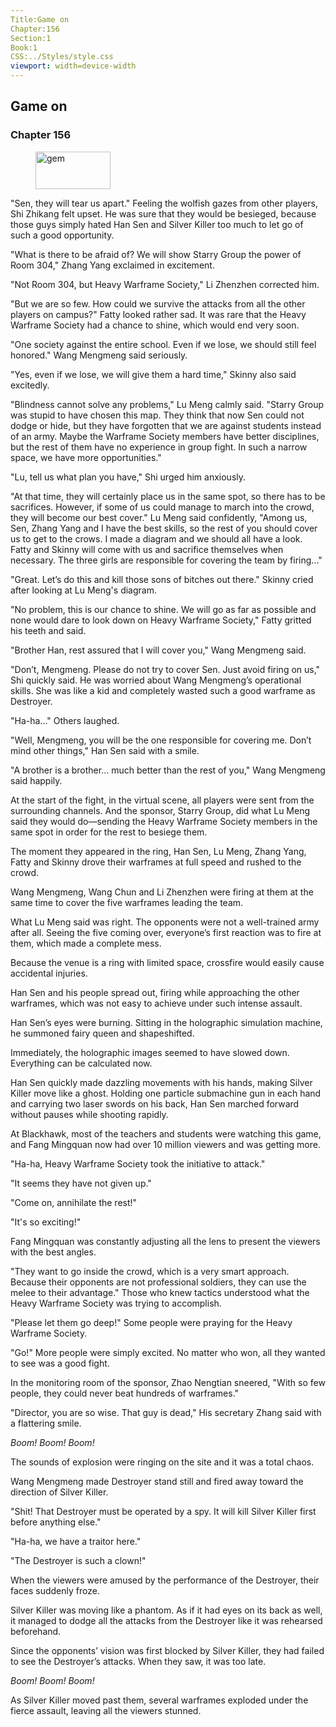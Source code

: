 ```yaml
---
Title:Game on 
Chapter:156 
Section:1 
Book:1 
CSS:../Styles/style.css 
viewport: width=device-width
---
```

  
## Game on
### Chapter 156
  
<figure>
	<img src="../Images/gem.gif" alt="gem" id="gem" width="120" height="60" />
</figure>
  

  
"Sen, they will tear us apart." Feeling the wolfish gazes from other players, Shi Zhikang felt upset. He was sure that they would be besieged, because those guys simply hated Han Sen and Silver Killer too much to let go of such a good opportunity.

"What is there to be afraid of? We will show Starry Group the power of Room 304," Zhang Yang exclaimed in excitement.

"Not Room 304, but Heavy Warframe Society," Li Zhenzhen corrected him.

"But we are so few. How could we survive the attacks from all the other players on campus?" Fatty looked rather sad. It was rare that the Heavy Warframe Society had a chance to shine, which would end very soon.

"One society against the entire school. Even if we lose, we should still feel honored." Wang Mengmeng said seriously.

"Yes, even if we lose, we will give them a hard time," Skinny also said excitedly.

"Blindness cannot solve any problems," Lu Meng calmly said. "Starry Group was stupid to have chosen this map. They think that now Sen could not dodge or hide, but they have forgotten that we are against students instead of an army. Maybe the Warframe Society members have better disciplines, but the rest of them have no experience in group fight. In such a narrow space, we have more opportunities."

"Lu, tell us what plan you have," Shi urged him anxiously.

"At that time, they will certainly place us in the same spot, so there has to be sacrifices. However, if some of us could manage to march into the crowd, they will become our best cover." Lu Meng said confidently, "Among us, Sen, Zhang Yang and I have the best skills, so the rest of you should cover us to get to the crows. I made a diagram and we should all have a look. Fatty and Skinny will come with us and sacrifice themselves when necessary. The three girls are responsible for covering the team by firing..."

"Great. Let’s do this and kill those sons of bitches out there." Skinny cried after looking at Lu Meng's diagram.

"No problem, this is our chance to shine. We will go as far as possible and none would dare to look down on Heavy Warframe Society," Fatty gritted his teeth and said.

"Brother Han, rest assured that I will cover you," Wang Mengmeng said.

"Don’t, Mengmeng. Please do not try to cover Sen. Just avoid firing on us," Shi quickly said. He was worried about Wang Mengmeng’s operational skills. She was like a kid and completely wasted such a good warframe as Destroyer.

"Ha-ha..." Others laughed.

"Well, Mengmeng, you will be the one responsible for covering me. Don’t mind other things," Han Sen said with a smile.

"A brother is a brother... much better than the rest of you," Wang Mengmeng said happily.

At the start of the fight, in the virtual scene, all players were sent from the surrounding channels. And the sponsor, Starry Group, did what Lu Meng said they would do—sending the Heavy Warframe Society members in the same spot in order for the rest to besiege them.

The moment they appeared in the ring, Han Sen, Lu Meng, Zhang Yang, Fatty and Skinny drove their warframes at full speed and rushed to the crowd.

Wang Mengmeng, Wang Chun and Li Zhenzhen were firing at them at the same time to cover the five warframes leading the team.

What Lu Meng said was right. The opponents were not a well-trained army after all. Seeing the five coming over, everyone’s first reaction was to fire at them, which made a complete mess.

Because the venue is a ring with limited space, crossfire would easily cause accidental injuries.

Han Sen and his people spread out, firing while approaching the other warframes, which was not easy to achieve under such intense assault.

Han Sen’s eyes were burning. Sitting in the holographic simulation machine, he summoned fairy queen and shapeshifted.

Immediately, the holographic images seemed to have slowed down. Everything can be calculated now.

Han Sen quickly made dazzling movements with his hands, making Silver Killer move like a ghost. Holding one particle submachine gun in each hand and carrying two laser swords on his back, Han Sen marched forward without pauses while shooting rapidly.

At Blackhawk, most of the teachers and students were watching this game, and Fang Mingquan now had over 10 million viewers and was getting more.

"Ha-ha, Heavy Warframe Society took the initiative to attack."

"It seems they have not given up."

"Come on, annihilate the rest!"

"It's so exciting!"

Fang Mingquan was constantly adjusting all the lens to present the viewers with the best angles.

"They want to go inside the crowd, which is a very smart approach. Because their opponents are not professional soldiers, they can use the melee to their advantage." Those who knew tactics understood what the Heavy Warframe Society was trying to accomplish.

"Please let them go deep!" Some people were praying for the Heavy Warframe Society.

"Go!" More people were simply excited. No matter who won, all they wanted to see was a good fight.

In the monitoring room of the sponsor, Zhao Nengtian sneered, "With so few people, they could never beat hundreds of warframes."

"Director, you are so wise. That guy is dead," His secretary Zhang said with a flattering smile.

*Boom!* *Boom!* *Boom!*

The sounds of explosion were ringing on the site and it was a total chaos.

Wang Mengmeng made Destroyer stand still and fired away toward the direction of Silver Killer.

"Shit! That Destroyer must be operated by a spy. It will kill Silver Killer first before anything else."

"Ha-ha, we have a traitor here."

"The Destroyer is such a clown!"

When the viewers were amused by the performance of the Destroyer, their faces suddenly froze.

Silver Killer was moving like a phantom. As if it had eyes on its back as well, it managed to dodge all the attacks from the Destroyer like it was rehearsed beforehand.

Since the opponents’ vision was first blocked by Silver Killer, they had failed to see the Destroyer’s attacks. When they saw, it was too late.

*Boom!* *Boom!* *Boom!*

As Silver Killer moved past them, several warframes exploded under the fierce assault, leaving all the viewers stunned.